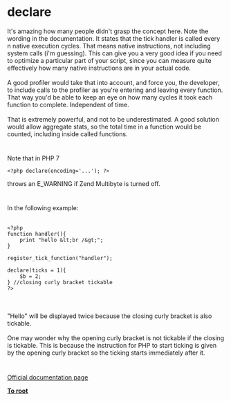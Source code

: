 # declare



It&apos;s amazing how many people didn&apos;t grasp the concept here. Note the wording in the documentation. It states that the tick handler is called every n native execution cycles. That means native instructions, not including system calls (i&apos;m guessing). This can give you a very good idea if you need to optimize a particular part of your script, since you can measure quite effectively how many native instructions are in your actual code.<br><br>A good profiler would take that into account, and force you, the developer, to include calls to the profiler as you&apos;re entering and leaving every function. That way you&apos;d be able to keep an eye on how many cycles it took each function to complete. Independent of time.<br><br>That is extremely powerful, and not to be underestimated. A good solution would allow aggregate stats, so the total time in a function would be counted, including inside called functions.  

#

Note that in PHP 7 

```
<?php declare(encoding='...'); ?>
```
 throws an E_WARNING if Zend Multibyte is turned off.  

#

In the following example:<br><br>

```
<?php
function handler(){
    print "hello &lt;br /&gt;";
}

register_tick_function("handler");

declare(ticks = 1){
    $b = 2;
} //closing curly bracket tickable
?>
```
<br><br>"Hello" will be displayed twice because the closing curly bracket is also tickable. <br><br>One may wonder why the opening curly bracket is not tickable if the closing is tickable. This is because the instruction for PHP to start ticking is given by the opening curly bracket so the ticking starts immediately after it.  

#

[Official documentation page](https://www.php.net/manual/en/control-structures.declare.php)

**[To root](/README.md)**